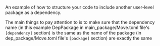 An example of how to structure your code to include another user-level package as a dependency.

The main things to pay attention to is to make sure that the dependency name (in this example
DepPackage in main_package/Move.toml file's `[dependency]` section) is the same as the name of the
package (in dep_package/Move.toml file's `[package]` section) are exactly the same
